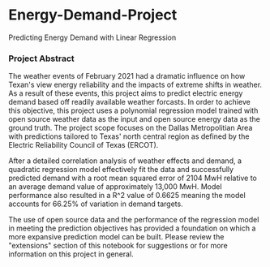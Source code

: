 # Energy-Demand-Project
Predicting Energy Demand with Linear Regression 

### Project Abstract
The weather events of February 2021 had a dramatic influence on how Texan's view energy reliability and the impacts of extreme shifts in weather. As a result of these events, this project aims to predict electric energy demand based off readily available weather forcasts. In order to achieve this objective, this project uses a polynomial regression model trained with open source weather data as the input and open source energy data as the ground truth. The project scope focuses on the Dallas Metropolitian Area with predictions tailored to Texas' north central region as defined by the Electric Reliability Council of Texas (ERCOT). <br />

After a detailed correlation analysis of weather effects and demand, a quadratic regression model effectively fit the data and successfully predicted demand with a root mean squared error of 2104 MwH relative to an average demand value of approximately 13,000 MwH. Model performance also resulted in a R^2 value of 0.6625 meaning the model accounts for 66.25% of variation in demand targets. <br />

The use of open source data and the performance of the regression model in meeting the prediction objectives has provided a foundation on which a more expansive prediction model can be built. Please review the "extensions" section of this notebook for suggestions or for more information on this project in general. 

